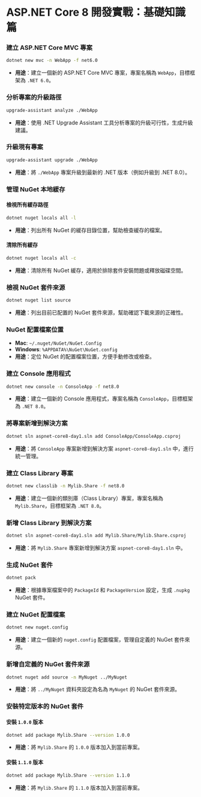 # ASP.NET Core 8 開發實戰：基礎知識篇

### **建立 ASP.NET Core MVC 專案**
```bash
dotnet new mvc -n WebApp -f net6.0
```
- **用途**：建立一個新的 ASP.NET Core MVC 專案，專案名稱為 `WebApp`，目標框架為 `.NET 6.0`。


### **分析專案的升級路徑**
```bash
upgrade-assistant analyze ./WebApp
```
- **用途**：使用 .NET Upgrade Assistant 工具分析專案的升級可行性，生成升級建議。


### **升級現有專案**
```bash
upgrade-assistant upgrade ./WebApp
```
- **用途**：將 `./WebApp` 專案升級到最新的 .NET 版本（例如升級到 .NET 8.0）。


### **管理 NuGet 本地緩存**
#### **檢視所有緩存路徑**
```bash
dotnet nuget locals all -l
```
- **用途**：列出所有 NuGet 的緩存目錄位置，幫助檢查緩存的檔案。

#### **清除所有緩存**
```bash
dotnet nuget locals all -c
```
- **用途**：清除所有 NuGet 緩存，適用於排除套件安裝問題或釋放磁碟空間。


### **檢視 NuGet 套件來源**
```bash
dotnet nuget list source
```
- **用途**：列出目前已配置的 NuGet 套件來源，幫助確認下載來源的正確性。


### **NuGet 配置檔案位置**
- **Mac**: `~/.nuget/NuGet/NuGet.Config`
- **Windows**: `%APPDATA%\NuGet\NuGet.config`
- **用途**：定位 NuGet 的配置檔案位置，方便手動修改或檢查。


### **建立 Console 應用程式**
```bash
dotnet new console -n ConsoleApp -f net8.0
```
- **用途**：建立一個新的 Console 應用程式，專案名稱為 `ConsoleApp`，目標框架為 `.NET 8.0`。


### **將專案新增到解決方案**
```bash
dotnet sln aspnet-core8-day1.sln add ConsoleApp/ConsoleApp.csproj
```
- **用途**：將 `ConsoleApp` 專案新增到解決方案 `aspnet-core8-day1.sln` 中，進行統一管理。


### **建立 Class Library 專案**
```bash
dotnet new classlib -n Mylib.Share -f net8.0
```
- **用途**：建立一個新的類別庫（Class Library）專案，專案名稱為 `Mylib.Share`，目標框架為 `.NET 8.0`。


### **新增 Class Library 到解決方案**
```bash
dotnet sln aspnet-core8-day1.sln add Mylib.Share/Mylib.Share.csproj
```
- **用途**：將 `Mylib.Share` 專案新增到解決方案 `aspnet-core8-day1.sln` 中。


### **生成 NuGet 套件**
```bash
dotnet pack
```
- **用途**：根據專案檔案中的 `PackageId` 和 `PackageVersion` 設定，生成 `.nupkg` NuGet 套件。


### **建立 NuGet 配置檔案**
```bash
dotnet new nuget.config
```
- **用途**：建立一個新的 `nuget.config` 配置檔案，管理自定義的 NuGet 套件來源。


### **新增自定義的 NuGet 套件來源**
```bash
dotnet nuget add source -n MyNuget ../MyNuget
```
- **用途**：將 `../MyNuget` 資料夾設定為名為 `MyNuget` 的 NuGet 套件來源。


### **安裝特定版本的 NuGet 套件**
#### **安裝 `1.0.0` 版本**
```bash
dotnet add package Mylib.Share --version 1.0.0
```
- **用途**：將 `Mylib.Share` 的 `1.0.0` 版本加入到當前專案。

#### **安裝 `1.1.0` 版本**
```bash
dotnet add package Mylib.Share --version 1.1.0
```
- **用途**：將 `Mylib.Share` 的 `1.1.0` 版本加入到當前專案。
